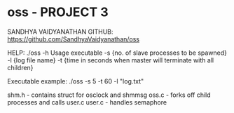 # oss - PROJECT 3
SANDHYA VAIDYANATHAN
GITHUB: https://github.com/SandhyaVaidyanathan/oss

HELP:
 ./oss -h
Usage executable -s {no. of slave processes to be spawned} -l {log file name} -t {time in seconds when master will terminate with all children}

Executable example:
./oss -s 5 -t 60 -l "log.txt"

shm.h - contains struct for osclock and shmmsg
oss.c - forks off child processes and calls user.c
user.c - handles semaphore 


